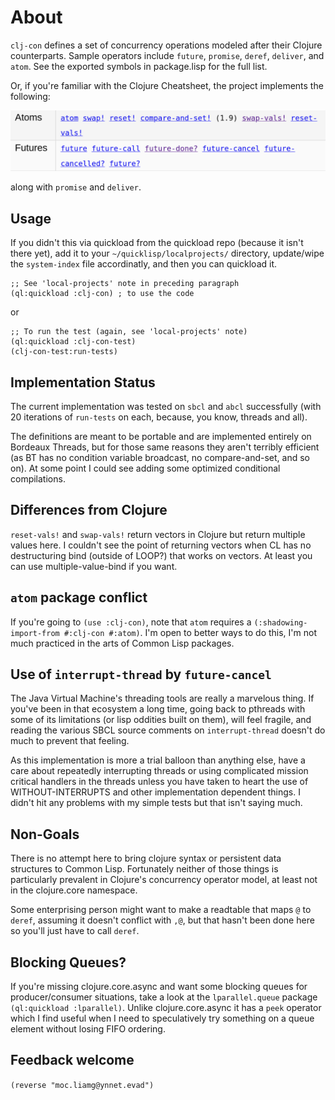 # About

`clj-con` defines a set of concurrency operations modeled after their Clojure
counterparts. Sample operators include `future`, `promise`, `deref`,
`deliver`, and `atom`. See the exported symbols in package.lisp for the full list.

Or, if you're familiar with the Clojure Cheatsheet, the project implements the following:

![Cheatsheet Screenshot](https://github.com/dtenny/clj-con/blob/main/Screenshot_20210621_205249.png?raw=true)

along with `promise` and `deliver`.

## Usage

If you didn't this via quickload from the quickload repo (because it isn't
there yet), add it to your `~/quicklisp/localprojects/` directory, update/wipe
the `system-index` file accordinatly, and then you can quickload it.

    ;; See 'local-projects' note in preceding paragraph            
    (ql:quickload :clj-con) ; to use the code

or

    ;; To run the test (again, see 'local-projects' note)
    (ql:quickload :clj-con-test)
    (clj-con-test:run-tests)

## Implementation Status

The current implementation was tested on `sbcl` and `abcl` successfully (with
20 iterations of `run-tests` on each, because, you know, threads and all).

The definitions are meant to be portable and are implemented entirely on
Bordeaux Threads, but for those same reasons they aren't terribly efficient (as
BT has no condition variable broadcast, no compare-and-set, and so on). At some point
I could see adding some optimized conditional compilations.

## Differences from Clojure

`reset-vals!` and `swap-vals!` return vectors in Clojure but return
multiple values here. I couldn't see the point of returning vectors when CL
has no destructuring bind (outside of LOOP?) that works on vectors. At least you can use
multiple-value-bind if you want.

## `atom` package conflict

If you're going to `(use :clj-con)`, note that `atom` requires a
`(:shadowing-import-from #:clj-con #:atom)`.  I'm open to better ways to do
this, I'm not much practiced in the arts of Common Lisp packages.

## Use of `interrupt-thread` by `future-cancel`

The Java Virtual Machine's threading tools are really a marvelous thing.  If
you've been in that ecosystem a long time, going back to pthreads with some of
its limitations (or lisp oddities built on them), will feel fragile, and
reading the various SBCL source comments on `interrupt-thread` doesn't do much
to prevent that feeling.

As this implementation is more a trial balloon than anything else, have a care
about repeatedly interrupting threads or using complicated mission critical
handlers in the threads unless you have taken to heart the use of
WITHOUT-INTERRUPTS and other implementation dependent things. I didn't hit any
problems with my simple tests but that isn't saying much.

## Non-Goals

There is no attempt here to bring clojure syntax or persistent data structures to
Common Lisp.  Fortunately neither of those things is particularly prevalent in
Clojure's concurrency operator model, at least not in the clojure.core
namespace. 

Some enterprising person might want to make a readtable that maps `@` to
`deref`, assuming it doesn't conflict with `,@`, but that hasn't been done
here so you'll just have to call `deref`.

## Blocking Queues?

If you're missing clojure.core.async and want some blocking queues for producer/consumer
situations, take a look at the `lparallel.queue` package `(ql:quickload
:lparallel)`. Unlike clojure.core.async it has a `peek` operator which I find useful
when I need to speculatively try something on a queue element without losing FIFO ordering.

## Feedback welcome

`(reverse "moc.liamg@ynnet.evad")`
